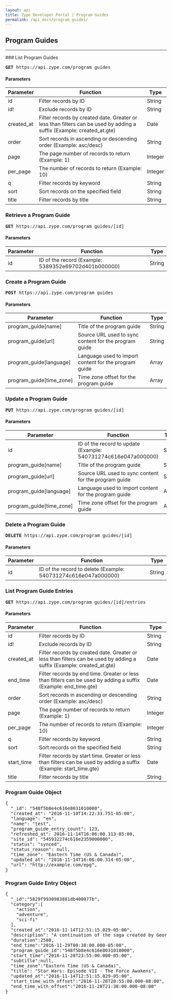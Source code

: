 ```yaml
---
layout: api
title: Zype Developer Portal | Program Guides
permalink: /api_docs/program_guides/
---
```


## Program Guides
<hr />
### List Program Guides
<pre>
<b>GET</b> https://api.zype.com/program_guides
</pre>

#### Parameters

Parameter | Function | Type
--------- | -------- | ----
id        | Filter records by ID | String
id!       | Exclude records by ID | String
created_at | Filter records by created date. Greater or less than filters can be used by adding a suffix (Example: created_at.gte) | Date
order     | Sort records in ascending or descending order (Example: asc/desc) | String
page | The page number of records to return (Example: 1) | Integer
per_page | The number of records to return (Example: 10) | Integer
q         | Filter records by keyword | String
sort      | Sort records on the specified field | String
title     | Filter records by title | String

### Retrieve a Program Guide
<pre><b>GET</b> https://api.zype.com/program_guides/[id]
</pre>

#### Parameters

Parameter | Function | Type
--------- | -------- | ----
id        | ID of the record (Example: 5389352e69702d401b000000) | String

### Create a Program Guide
<pre><b>POST</b> https://api.zype.com/program_guides
</pre>

#### Parameters

Parameter | Function | Type
--------- | -------- | ----
program_guide[name] | Title of the program guide | String
program_guide[url] | Source URL used to sync content for the program guide | String
program_guide[language] | Language used to import content for the program guide | Array
program_guide[time_zone] | Time zone offset for the program guide | Array

### Update a Program Guide
<pre><b>PUT</b> https://api.zype.com/program_guides/[id]</pre>

#### Parameters

Parameter | Function | Type
--------- | -------- | ----
id | ID of the record to update (Example: 540731274c616e047a000000) | String
program_guide[name] | Title of the program guide | String
program_guide[url] | Source URL used to sync content for the program guide | String
program_guide[language] | Language used to import content for the program guide | Array
program_guide[time_zone] | Time zone offset for the program guide | Array

### Delete a Program Guide
<pre><b>DELETE</b> https://api.zype.com/program_guides/[id]
</pre>

#### Parameters

Parameter | Function | Type
--------- | -------- | ----
id | ID of the record to delete (Example: 540731274c616e047a000000) | String

### List Program Guide Entries
<pre>
<b>GET</b> https://api.zype.com/program_guides/[id]/entries
</pre>

#### Parameters

Parameter | Function | Type
--------- | -------- | ----
id        | Filter records by ID | String
id!       | Exclude records by ID | String
created_at | Filter records by created date. Greater or less than filters can be used by adding a suffix (Example: created_at.gte) | Date
end_time | Filter records by end time. Greater or less than filters can be used by adding a suffix (Example: end_time.gte) | Date
order     | Sort records in ascending or descending order (Example: asc/desc) | String
page | The page number of records to return (Example: 1) | Integer
per_page | The number of records to return (Example: 10) | Integer
q         | Filter records by keyword | String
sort      | Sort records on the specified field | String
start_time | Filter records by start time. Greater or less than filters can be used by adding a suffix (Example: start_time.gte) | Date
title     | Filter records by title | String

### Program Guide Object

<pre>
{
  "_id": "548f5b8e4c616e8031010000",
  "created_at": "2016-11-10T14:22:33.751-05:00",
  "language": "en",
  "name": "test",
  "program_guide_entry_count": 123,
  "refreshed_at": 2016-11-14T16:06:00.313-05:00,
  "site_id": "545932274c616e2359000000",
  "status": "synced",
  "status_reason": null,
  "time_zone": "Eastern Time (US & Canada)",
  "updated_at": "2016-11-14T16:06:00.314-05:00",
  "url": "http://example.com/epg",
}
</pre>

### Program Guide Entry Object

<pre>
{
  "_id":"5829f9930983881db400077b",
  "category":[
    "action",
    "adventure",
    "sci-fi"
  ],
  "created_at":"2016-11-14T12:51:15.029-05:00",
  "description": "A continuation of the saga created by George Lucas set thirty years after Star Wars: Episode VI - Return of the Jedi (1983).",
  "duration":2580,
  "end_time":"2016-11-29T00:38:00.000-05:00",
  "program_guide_id":"548f5b8e4c616e8031010000",
  "start_time":"2016-11-28T23:55:00.000-05:00",
  "subtitle":null,
  "time_zone":"Eastern Time (US & Canada)",
  "title": "Star Wars: Episode VII - The Force Awakens",
  "updated_at":"2016-11-14T12:51:15.029-05:00",
  "start_time_with_offset":"2016-11-28T20:55:00.000-08:00",
  "end_time_with_offset":"2016-11-28T21:38:00.000-08:00"
}
</pre>